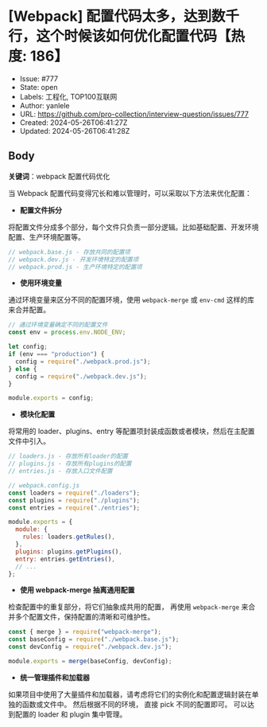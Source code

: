 # [Webpack] 配置代码太多，达到数千行，这个时候该如何优化配置代码【热度: 186】

- Issue: #777
- State: open
- Labels: 工程化, TOP100互联网
- Author: yanlele
- URL: https://github.com/pro-collection/interview-question/issues/777
- Created: 2024-05-26T06:41:27Z
- Updated: 2024-05-26T06:41:28Z

## Body

**关键词**：webpack 配置代码优化

当 Webpack 配置代码变得冗长和难以管理时，可以采取以下方法来优化配置：

- **配置文件拆分**

将配置文件分成多个部分，每个文件只负责一部分逻辑。比如基础配置、开发环境配置、生产环境配置等。

```js
// webpack.base.js - 存放共同的配置项
// webpack.dev.js - 开发环境特定的配置项
// webpack.prod.js - 生产环境特定的配置项
```

- **使用环境变量**

通过环境变量来区分不同的配置环境，使用 `webpack-merge` 或 `env-cmd` 这样的库来合并配置。

```js
// 通过环境变量确定不同的配置文件
const env = process.env.NODE_ENV;

let config;
if (env === "production") {
  config = require("./webpack.prod.js");
} else {
  config = require("./webpack.dev.js");
}

module.exports = config;
```

- **模块化配置**

将常用的 loader、plugins、entry 等配置项封装成函数或者模块，然后在主配置文件中引入。

```js
// loaders.js - 存放所有loader的配置
// plugins.js - 存放所有plugins的配置
// entries.js - 存放入口文件配置

// webpack.config.js
const loaders = require("./loaders");
const plugins = require("./plugins");
const entries = require("./entries");

module.exports = {
  module: {
    rules: loaders.getRules(),
  },
  plugins: plugins.getPlugins(),
  entry: entries.getEntries(),
  // ...
};
```

- **使用 webpack-merge 抽离通用配置**

检查配置中的重复部分，将它们抽象成共用的配置， 再使用 `webpack-merge` 来合并多个配置文件，保持配置的清晰和可维护性。

```js
const { merge } = require("webpack-merge");
const baseConfig = require("./webpack.base.js");
const devConfig = require("./webpack.dev.js");

module.exports = merge(baseConfig, devConfig);
```

- **统一管理插件和加载器**

如果项目中使用了大量插件和加载器，请考虑将它们的实例化和配置逻辑封装在单独的函数或文件中。 然后根据不同的环境， 直接 pick 不同的配置即可。 可以达到配置的 loader 和 plugin 集中管理。

